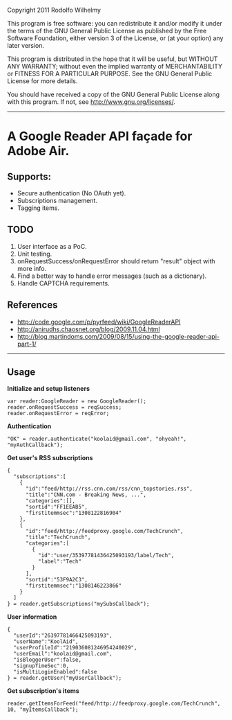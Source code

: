 Copyright 2011 Rodolfo Wilhelmy

This program is free software: you can redistribute it and/or modify
it under the terms of the GNU General Public License as published by
the Free Software Foundation, either version 3 of the License, or
(at your option) any later version.

This program is distributed in the hope that it will be useful,
but WITHOUT ANY WARRANTY; without even the implied warranty of
MERCHANTABILITY or FITNESS FOR A PARTICULAR PURPOSE.  See the
GNU General Public License for more details.

You should have received a copy of the GNU General Public License
along with this program.  If not, see <http://www.gnu.org/licenses/>.

---

A Google Reader API façade for Adobe Air.
=

Supports:
-  
* Secure authentication (No OAuth yet).  
* Subscriptions management.  
* Tagging items.

TODO
-
1. User interface as a PoC.  
2. Unit testing.  
3. onRequestSuccess/onRequestError should return "result" object with more info.  
4. Find a better way to handle error messages (such as a dictionary).  
5. Handle CAPTCHA requirements.  

References
-
* http://code.google.com/p/pyrfeed/wiki/GoogleReaderAPI  
* http://anirudhs.chaosnet.org/blog/2009.11.04.html  
* http://blog.martindoms.com/2009/08/15/using-the-google-reader-api-part-1/  

---

Usage
-

**Initialize and setup listeners**

	var reader:GoogleReader = new GoogleReader();
	reader.onRequestSuccess = reqSuccess;
	reader.onRequestError = reqError;

**Authentication**

	"OK" = reader.authenticate("koolaid@gmail.com", "ohyeah!", "myAuthCallback");

**Get user's RSS subscriptions**
	
	{
	  "subscriptions":[
	    {
	      "id":"feed/http://rss.cnn.com/rss/cnn_topstories.rss",
	      "title":"CNN.com - Breaking News, ...",
	      "categories":[],
	      "sortid":"FF1EEAB5",
	      "firstitemmsec":"1308122816904"
	    },
	    {
	      "id":"feed/http://feedproxy.google.com/TechCrunch",
	      "title":"TechCrunch",
	      "categories":[
	        {
	          "id":"user/35397781436425093193/label/Tech",
	          "label":"Tech"
	        }
	      ],
	      "sortid":"53F9A2C3",
	      "firstitemmsec":"1308146223866"
	    }
	  ]
	} = reader.getSubscriptions("mySubsCallback");

**User information**

	{
	  "userId":"26397781466425093193",
	  "userName":"KoolAid",
	  "userProfileId":"219036081246954240029",
	  "userEmail":"koolaid@gmail.com",
	  "isBloggerUser":false,
	  "signupTimeSec":0,
	  "isMultiLoginEnabled":false
	} = reader.getUser("myUserCallback");

**Get subscription's items**

	reader.getItemsForFeed("feed/http://feedproxy.google.com/TechCrunch", 10, "myItemsCallback");

